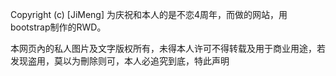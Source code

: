 

Copyright (c) [JiMeng] 为庆祝和本人的是不恋4周年，而做的网站，用bootstrap制作的RWD。

本网页內的私人图片及文字版权所有，未得本人许可不得转载及用于商业用途，若发现盗用，莫以为刪除则可，本人必追究到底，特此声明
